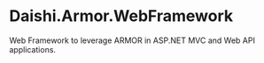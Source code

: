 Daishi.Armor.WebFramework
=========================

Web Framework to leverage ARMOR in ASP.NET MVC and Web API applications.
